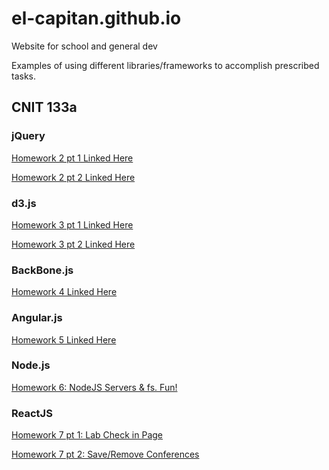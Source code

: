 # el-capitan.github.io
Website for school and general dev
<p>Examples of using different libraries/frameworks to accomplish prescribed tasks.</p>

<h2>CNIT 133a</h2>
<h3>jQuery</h3>
<p><a href="hwk2.html">Homework 2 pt 1 Linked Here</a></p>
<p><a href="homework2.html">Homework 2 pt 2 Linked Here</a></p>
<h3>d3.js</h3>
<p><a href="hw3.html">Homework 3 pt 1 Linked Here</a></p>
<p><a href="hw3bar.html">Homework 3 pt 2 Linked Here</a></p>
<h3>BackBone.js</h3>
<p><a href="hwk4.html">Homework 4 Linked Here</a></p>
<h3>Angular.js</h3>
<p><a href="hwk5.html">Homework 5 Linked Here</a></p>
<h3>Node.js</h3>
<p><a href="./hwk6_node">Homework 6: NodeJS Servers &amp; fs. Fun!</a></p>
<h3>ReactJS</h3>
<p><a href="./hwk7_react/chgcolor.html">Homework 7 pt 1: Lab Check in Page</a></p>
<p><a href="./hwk7_react/hw7A.html">Homework 7 pt 2: Save/Remove Conferences</p>